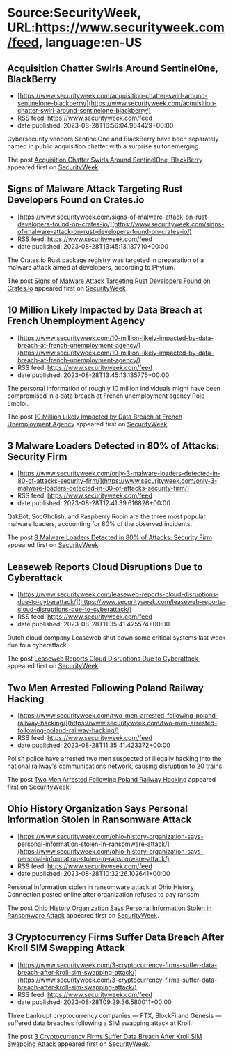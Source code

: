 # Source:SecurityWeek, URL:https://www.securityweek.com/feed, language:en-US

## Acquisition Chatter Swirls Around SentinelOne, BlackBerry
 - [https://www.securityweek.com/acquisition-chatter-swirl-around-sentinelone-blackberry/](https://www.securityweek.com/acquisition-chatter-swirl-around-sentinelone-blackberry/)
 - RSS feed: https://www.securityweek.com/feed
 - date published: 2023-08-28T16:56:04.964429+00:00

<p>Cybersecurity vendors SentinelOne and BlackBerry have been separately named in public acquisition chatter with a surprise suitor emerging.</p>
<p>The post <a href="https://www.securityweek.com/acquisition-chatter-swirl-around-sentinelone-blackberry/" rel="nofollow">Acquisition Chatter Swirls Around SentinelOne, BlackBerry</a> appeared first on <a href="https://www.securityweek.com" rel="nofollow">SecurityWeek</a>.</p>

## Signs of Malware Attack Targeting Rust Developers Found on Crates.io
 - [https://www.securityweek.com/signs-of-malware-attack-on-rust-developers-found-on-crates-io/](https://www.securityweek.com/signs-of-malware-attack-on-rust-developers-found-on-crates-io/)
 - RSS feed: https://www.securityweek.com/feed
 - date published: 2023-08-28T13:45:13.137710+00:00

<p>The Crates.io Rust package registry was targeted in preparation of a malware attack aimed at developers, according to Phylum.</p>
<p>The post <a href="https://www.securityweek.com/signs-of-malware-attack-on-rust-developers-found-on-crates-io/" rel="nofollow">Signs of Malware Attack Targeting Rust Developers Found on Crates.io</a> appeared first on <a href="https://www.securityweek.com" rel="nofollow">SecurityWeek</a>.</p>

## 10 Million Likely Impacted by Data Breach at French Unemployment Agency
 - [https://www.securityweek.com/10-million-likely-impacted-by-data-breach-at-french-unemployment-agency/](https://www.securityweek.com/10-million-likely-impacted-by-data-breach-at-french-unemployment-agency/)
 - RSS feed: https://www.securityweek.com/feed
 - date published: 2023-08-28T13:45:13.135775+00:00

<p>The personal information of roughly 10 million individuals might have been compromised in a data breach at French unemployment agency Pole Emploi.</p>
<p>The post <a href="https://www.securityweek.com/10-million-likely-impacted-by-data-breach-at-french-unemployment-agency/" rel="nofollow">10 Million Likely Impacted by Data Breach at French Unemployment Agency</a> appeared first on <a href="https://www.securityweek.com" rel="nofollow">SecurityWeek</a>.</p>

## 3 Malware Loaders Detected in 80% of Attacks: Security Firm
 - [https://www.securityweek.com/only-3-malware-loaders-detected-in-80-of-attacks-security-firm/](https://www.securityweek.com/only-3-malware-loaders-detected-in-80-of-attacks-security-firm/)
 - RSS feed: https://www.securityweek.com/feed
 - date published: 2023-08-28T12:41:39.616826+00:00

<p>QakBot, SocGholish, and Raspberry Robin are the three most popular malware loaders, accounting for 80% of the observed incidents.</p>
<p>The post <a href="https://www.securityweek.com/only-3-malware-loaders-detected-in-80-of-attacks-security-firm/" rel="nofollow">3 Malware Loaders Detected in 80% of Attacks: Security Firm</a> appeared first on <a href="https://www.securityweek.com" rel="nofollow">SecurityWeek</a>.</p>

## Leaseweb Reports Cloud Disruptions Due to Cyberattack
 - [https://www.securityweek.com/leaseweb-reports-cloud-disruptions-due-to-cyberattack/](https://www.securityweek.com/leaseweb-reports-cloud-disruptions-due-to-cyberattack/)
 - RSS feed: https://www.securityweek.com/feed
 - date published: 2023-08-28T11:35:41.425574+00:00

<p>Dutch cloud company Leaseweb shut down some critical systems last week due to a cyberattack.</p>
<p>The post <a href="https://www.securityweek.com/leaseweb-reports-cloud-disruptions-due-to-cyberattack/" rel="nofollow">Leaseweb Reports Cloud Disruptions Due to Cyberattack </a> appeared first on <a href="https://www.securityweek.com" rel="nofollow">SecurityWeek</a>.</p>

## Two Men Arrested Following Poland Railway Hacking
 - [https://www.securityweek.com/two-men-arrested-following-poland-railway-hacking/](https://www.securityweek.com/two-men-arrested-following-poland-railway-hacking/)
 - RSS feed: https://www.securityweek.com/feed
 - date published: 2023-08-28T11:35:41.423372+00:00

<p>Polish police have arrested two men suspected of illegally hacking into the national railway's communications network, causing disruption to 20 trains. </p>
<p>The post <a href="https://www.securityweek.com/two-men-arrested-following-poland-railway-hacking/" rel="nofollow">Two Men Arrested Following Poland Railway Hacking</a> appeared first on <a href="https://www.securityweek.com" rel="nofollow">SecurityWeek</a>.</p>

## Ohio History Organization Says Personal Information Stolen in Ransomware Attack
 - [https://www.securityweek.com/ohio-history-organization-says-personal-information-stolen-in-ransomware-attack/](https://www.securityweek.com/ohio-history-organization-says-personal-information-stolen-in-ransomware-attack/)
 - RSS feed: https://www.securityweek.com/feed
 - date published: 2023-08-28T10:32:26.102641+00:00

<p>Personal information stolen in ransomware attack at Ohio History Connection posted online after organization refuses to pay ransom.</p>
<p>The post <a href="https://www.securityweek.com/ohio-history-organization-says-personal-information-stolen-in-ransomware-attack/" rel="nofollow">Ohio History Organization Says Personal Information Stolen in Ransomware Attack</a> appeared first on <a href="https://www.securityweek.com" rel="nofollow">SecurityWeek</a>.</p>

## 3 Cryptocurrency Firms Suffer Data Breach After Kroll SIM Swapping Attack
 - [https://www.securityweek.com/3-cryptocurrency-firms-suffer-data-breach-after-kroll-sim-swapping-attack/](https://www.securityweek.com/3-cryptocurrency-firms-suffer-data-breach-after-kroll-sim-swapping-attack/)
 - RSS feed: https://www.securityweek.com/feed
 - date published: 2023-08-28T09:29:36.580011+00:00

<p>Three bankrupt cryptocurrency companies — FTX, BlockFi and Genesis — suffered data breaches following a SIM swapping attack at Kroll. </p>
<p>The post <a href="https://www.securityweek.com/3-cryptocurrency-firms-suffer-data-breach-after-kroll-sim-swapping-attack/" rel="nofollow">3 Cryptocurrency Firms Suffer Data Breach After Kroll SIM Swapping Attack</a> appeared first on <a href="https://www.securityweek.com" rel="nofollow">SecurityWeek</a>.</p>

